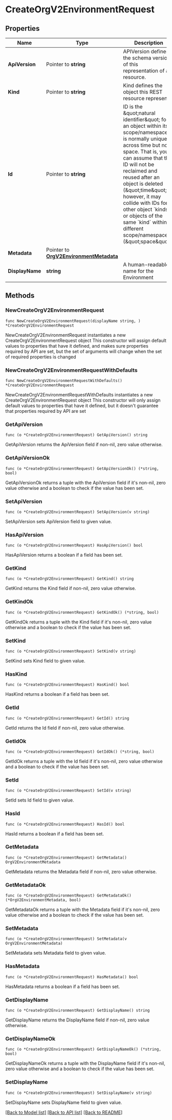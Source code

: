 # CreateOrgV2EnvironmentRequest

## Properties

Name | Type | Description | Notes
------------ | ------------- | ------------- | -------------
**ApiVersion** | Pointer to **string** | APIVersion defines the schema version of this representation of a resource. | [optional] [readonly] 
**Kind** | Pointer to **string** | Kind defines the object this REST resource represents. | [optional] [readonly] 
**Id** | Pointer to **string** | ID is the \&quot;natural identifier\&quot; for an object within its scope/namespace; it is normally unique across time but not space. That is, you can assume that the ID will not be reclaimed and reused after an object is deleted (\&quot;time\&quot;); however, it may collide with IDs for other object &#x60;kinds&#x60; or objects of the same &#x60;kind&#x60; within a different scope/namespace (\&quot;space\&quot;). | [optional] [readonly] 
**Metadata** | Pointer to [**OrgV2EnvironmentMetadata**](OrgV2EnvironmentMetadata.md) |  | [optional] 
**DisplayName** | **string** | A human-readable name for the Environment | 

## Methods

### NewCreateOrgV2EnvironmentRequest

`func NewCreateOrgV2EnvironmentRequest(displayName string, ) *CreateOrgV2EnvironmentRequest`

NewCreateOrgV2EnvironmentRequest instantiates a new CreateOrgV2EnvironmentRequest object
This constructor will assign default values to properties that have it defined,
and makes sure properties required by API are set, but the set of arguments
will change when the set of required properties is changed

### NewCreateOrgV2EnvironmentRequestWithDefaults

`func NewCreateOrgV2EnvironmentRequestWithDefaults() *CreateOrgV2EnvironmentRequest`

NewCreateOrgV2EnvironmentRequestWithDefaults instantiates a new CreateOrgV2EnvironmentRequest object
This constructor will only assign default values to properties that have it defined,
but it doesn't guarantee that properties required by API are set

### GetApiVersion

`func (o *CreateOrgV2EnvironmentRequest) GetApiVersion() string`

GetApiVersion returns the ApiVersion field if non-nil, zero value otherwise.

### GetApiVersionOk

`func (o *CreateOrgV2EnvironmentRequest) GetApiVersionOk() (*string, bool)`

GetApiVersionOk returns a tuple with the ApiVersion field if it's non-nil, zero value otherwise
and a boolean to check if the value has been set.

### SetApiVersion

`func (o *CreateOrgV2EnvironmentRequest) SetApiVersion(v string)`

SetApiVersion sets ApiVersion field to given value.

### HasApiVersion

`func (o *CreateOrgV2EnvironmentRequest) HasApiVersion() bool`

HasApiVersion returns a boolean if a field has been set.

### GetKind

`func (o *CreateOrgV2EnvironmentRequest) GetKind() string`

GetKind returns the Kind field if non-nil, zero value otherwise.

### GetKindOk

`func (o *CreateOrgV2EnvironmentRequest) GetKindOk() (*string, bool)`

GetKindOk returns a tuple with the Kind field if it's non-nil, zero value otherwise
and a boolean to check if the value has been set.

### SetKind

`func (o *CreateOrgV2EnvironmentRequest) SetKind(v string)`

SetKind sets Kind field to given value.

### HasKind

`func (o *CreateOrgV2EnvironmentRequest) HasKind() bool`

HasKind returns a boolean if a field has been set.

### GetId

`func (o *CreateOrgV2EnvironmentRequest) GetId() string`

GetId returns the Id field if non-nil, zero value otherwise.

### GetIdOk

`func (o *CreateOrgV2EnvironmentRequest) GetIdOk() (*string, bool)`

GetIdOk returns a tuple with the Id field if it's non-nil, zero value otherwise
and a boolean to check if the value has been set.

### SetId

`func (o *CreateOrgV2EnvironmentRequest) SetId(v string)`

SetId sets Id field to given value.

### HasId

`func (o *CreateOrgV2EnvironmentRequest) HasId() bool`

HasId returns a boolean if a field has been set.

### GetMetadata

`func (o *CreateOrgV2EnvironmentRequest) GetMetadata() OrgV2EnvironmentMetadata`

GetMetadata returns the Metadata field if non-nil, zero value otherwise.

### GetMetadataOk

`func (o *CreateOrgV2EnvironmentRequest) GetMetadataOk() (*OrgV2EnvironmentMetadata, bool)`

GetMetadataOk returns a tuple with the Metadata field if it's non-nil, zero value otherwise
and a boolean to check if the value has been set.

### SetMetadata

`func (o *CreateOrgV2EnvironmentRequest) SetMetadata(v OrgV2EnvironmentMetadata)`

SetMetadata sets Metadata field to given value.

### HasMetadata

`func (o *CreateOrgV2EnvironmentRequest) HasMetadata() bool`

HasMetadata returns a boolean if a field has been set.

### GetDisplayName

`func (o *CreateOrgV2EnvironmentRequest) GetDisplayName() string`

GetDisplayName returns the DisplayName field if non-nil, zero value otherwise.

### GetDisplayNameOk

`func (o *CreateOrgV2EnvironmentRequest) GetDisplayNameOk() (*string, bool)`

GetDisplayNameOk returns a tuple with the DisplayName field if it's non-nil, zero value otherwise
and a boolean to check if the value has been set.

### SetDisplayName

`func (o *CreateOrgV2EnvironmentRequest) SetDisplayName(v string)`

SetDisplayName sets DisplayName field to given value.



[[Back to Model list]](../README.md#documentation-for-models) [[Back to API list]](../README.md#documentation-for-api-endpoints) [[Back to README]](../README.md)


